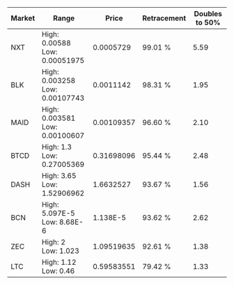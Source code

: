 | Market | Range | Price| Retracement | Doubles to 50% |
| --- | --- | --- | --- | --- |
| NXT | High: 0.00588<br />Low: 0.00051975 | 0.0005729 | 99.01 % | 5.59 |
| BLK | High: 0.003258<br />Low: 0.00107743 | 0.0011142 | 98.31 % | 1.95 |
| MAID | High: 0.003581<br />Low: 0.00100607 | 0.00109357 | 96.60 % | 2.10 |
| BTCD | High: 1.3<br />Low: 0.27005369 | 0.31698096 | 95.44 % | 2.48 |
| DASH | High: 3.65<br />Low: 1.52906962 | 1.6632527 | 93.67 % | 1.56 |
| BCN | High: 5.097E-5<br />Low: 8.68E-6 | 1.138E-5 | 93.62 % | 2.62 |
| ZEC | High: 2<br />Low: 1.023 | 1.09519635 | 92.61 % | 1.38 |
| LTC | High: 1.12<br />Low: 0.46 | 0.59583551 | 79.42 % | 1.33 |
